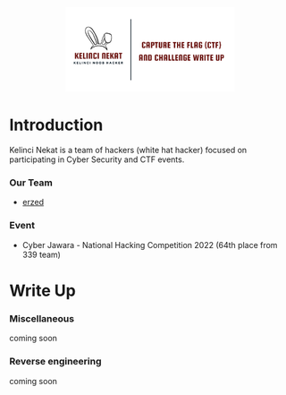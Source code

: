 <div align="center">
 <img width="60%" src="https://raw.githubusercontent.com/rizkytegar/Write-up/main/img/bg.png">
</div>

# Introduction

Kelinci Nekat is a team of hackers (white hat hacker) focused on participating in Cyber Security and CTF events.

### Our Team

- <a href="https://github.com/rizkytegar/">erzed</a>

### Event

- Cyber Jawara - National Hacking Competition 2022 (64th place from 339 team)

# Write Up

### Miscellaneous

coming soon

### Reverse engineering

coming soon
